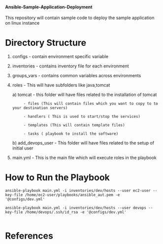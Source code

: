 #### Ansible-Sample-Application-Deployment
This repository will contain sample code to deploy the sample application on linux instance




# Directory Structure
  1. configs - contain environment specific variable
  2. inventories - contains inventory file for each environment
  3. groups_vars - contains common variables across environments
  4. roles - This will have subfolders like java,tomcat

       a) tomcat - this folder will have files related to the installation of tomcat

              - files (This will contain files which you want to copy to to your destination servers)

              - handlers ( This is used to start/stop the services)

              - templates (This will contain template files)

              - tasks ( playbook to install the software)

        b) add_devops_user - This folder will have files related to the setup of initial user

  5. main.yml - This is the main file which will execute roles in the playbook


# How to Run the Playbook



```
ansible-playbook main.yml -i inventories/dev/hosts --user ec2-user --key-file /home/ec2-user/playbooks/ansible_aut.pem -e '@configs/dev.yml'

ansible-playbook main.yml -i inventories/dev/hosts --user devops --key-file /home/devops/.ssh/id_rsa -e '@configs/dev.yml'


```
# References


